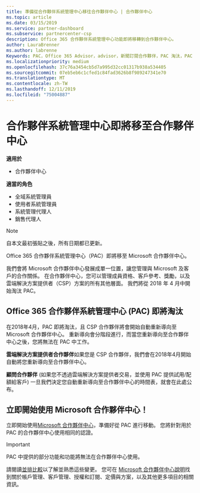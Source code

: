 ```yaml
---
title: 準備從合作夥伴系統管理中心移往合作夥伴中心 | 合作夥伴中心
ms.topic: article
ms.date: 03/15/2019
ms.service: partner-dashboard
ms.subservice: partnercenter-csp
description: Office 365 合作夥伴系統管理中心功能即將移轉到合作夥伴中心。
author: LauraBrenner
ms.author: labrenne
Keywords: PAC，Office 365 Advisor，advisor，新聞訂閱合作夥伴，PAC 淘汰，PAC 淘汰
ms.localizationpriority: medium
ms.openlocfilehash: 37c76a3454cb5d7a995d32cc01317b938a534405
ms.sourcegitcommit: 07eb5eb6c1cfed1c84fad3626b8f989247341e70
ms.translationtype: MT
ms.contentlocale: zh-TW
ms.lasthandoff: 12/11/2019
ms.locfileid: "75004887"
---
```

# <a name="partner-admin-center-is-moving-to-the-partner-center"></a>合作夥伴系統管理中心即將移至合作夥伴中心

**適用於**

-  合作夥伴中心

**適當的角色**
-   全域系統管理員
-   使用者系統管理員
-   系統管理代理人
-   銷售代理人

> [!NOTE]  
>  自本文最初張貼之後，所有日期都已更新。

Office 365 合作夥伴系統管理中心（PAC）即將移至 Microsoft 合作夥伴中心。

我們會將 Microsoft 合作夥伴中心發展成單一位置，讓您管理與 Microsoft 及客戶的合作關係。 在合作夥伴中心，您可以管理成員資格、客戶參考、獎勵，以及雲端解決方案提供者（CSP）方案的所有其他層面。 我們將從 2018 年 4 月中開始淘汰 PAC。

## <a name="the-office-365-partner-admin-center-pac-will-be-retired"></a>Office 365 合作夥伴系統管理中心 (PAC) 即將淘汰

在2018年4月，PAC 即將淘汰，且 CSP 合作夥伴將會開始自動重新導向至 Microsoft 合作夥伴中心。 重新導向會分階段進行，而當您重新導向至合作夥伴中心之後，您將無法在 PAC 中工作。 

**雲端解決方案提供者合作夥伴**如果您是 CSP 合作夥伴，我們會在2018年4月開始自動將您重新導向至合作夥伴中心。 

**顧問合作夥伴** (如果您不透過雲端解決方案提供者交易，並使用 PAC 提供試用/配額給客戶) 一旦我們決定您自動重新導向至合作夥伴中心的時間表，就會在此處公布。 


## <a name="start-using-the-microsoft-partner-center-now"></a>立即開始使用 Microsoft 合作夥伴中心！

立即開始使用[Microsoft 合作夥伴中心](https://partnercenter.microsoft.com/)，準備好從 PAC 進行移動。  您將針對用於 PAC 的合作夥伴中心使用相同的認證。 

> [!IMPORTANT]  
> PAC 中提供的部分功能和功能將無法在合作夥伴中心使用。

 請閱讀[並排比較](moving-from-pac-to-pc.md)以了解並熟悉這些變更。  您可在 [Microsoft 合作夥伴中心說明](https://partnercenter.microsoft.com/partner/help)找到關於帳戶管理、客戶管理、授權和訂閱、定價與方案，以及其他更多項目的相關資訊。

 
